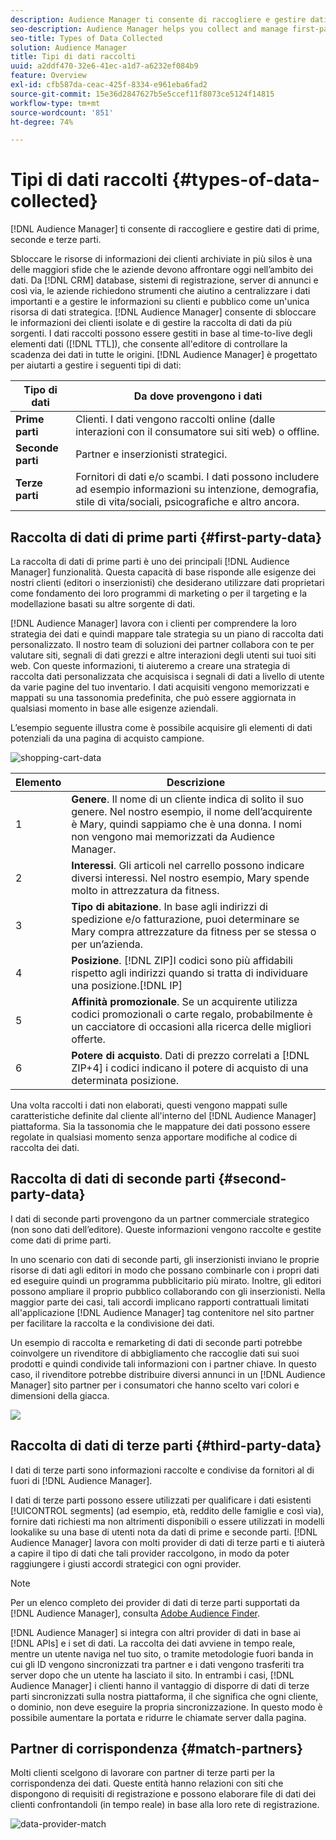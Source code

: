 ```yaml
---
description: Audience Manager ti consente di raccogliere e gestire dati di prime, seconde e terze parti.
seo-description: Audience Manager helps you collect and manage first-party, second-party, and third-party data.
seo-title: Types of Data Collected
solution: Audience Manager
title: Tipi di dati raccolti
uuid: a2ddf470-32e6-41ec-a1d7-a6232ef084b9
feature: Overview
exl-id: cfb587da-ceac-425f-8334-e961eba6fad2
source-git-commit: 15e36d2847627b5e5ccef11f8073ce5124f14815
workflow-type: tm+mt
source-wordcount: '851'
ht-degree: 74%

---
```


# Tipi di dati raccolti {#types-of-data-collected}

[!DNL Audience Manager] ti consente di raccogliere e gestire dati di prime, seconde e terze parti.

Sbloccare le risorse di informazioni dei clienti archiviate in più silos è una delle maggiori sfide che le aziende devono affrontare oggi nell’ambito dei dati. Da [!DNL CRM] database, sistemi di registrazione, server di annunci e così via, le aziende richiedono strumenti che aiutino a centralizzare i dati importanti e a gestire le informazioni su clienti e pubblico come un&#39;unica risorsa di dati strategica. [!DNL Audience Manager] consente di sbloccare le informazioni dei clienti isolate e di gestire la raccolta di dati da più sorgenti. I dati raccolti possono essere gestiti in base al time-to-live degli elementi dati ([!DNL TTL]), che consente all&#39;editore di controllare la scadenza dei dati in tutte le origini. [!DNL Audience Manager] è progettato per aiutarti a gestire i seguenti tipi di dati:

| Tipo di dati | Da dove provengono i dati |
|---|---|
| **Prime parti** | Clienti. I dati vengono raccolti online (dalle interazioni con il consumatore sui siti web) o offline. |
| **Seconde parti** | Partner e inserzionisti strategici. |
| **Terze parti** | Fornitori di dati e/o scambi. I dati possono includere ad esempio informazioni su intenzione, demografia, stile di vita/sociali, psicografiche e altro ancora. |

## Raccolta di dati di prime parti {#first-party-data}

La raccolta di dati di prime parti è uno dei principali [!DNL Audience Manager] funzionalità. Questa capacità di base risponde alle esigenze dei nostri clienti (editori o inserzionisti) che desiderano utilizzare dati proprietari come fondamento dei loro programmi di marketing o per il targeting e la modellazione basati su altre sorgente di dati.

[!DNL Audience Manager] lavora con i clienti per comprendere la loro strategia dei dati e quindi mappare tale strategia su un piano di raccolta dati personalizzato. Il nostro team di soluzioni dei partner collabora con te per valutare siti, segnali di dati grezzi e altre interazioni degli utenti sui tuoi siti web. Con queste informazioni, ti aiuteremo a creare una strategia di raccolta dati personalizzata che acquisisca i segnali di dati a livello di utente da varie pagine del tuo inventario. I dati acquisiti vengono memorizzati e mappati su una tassonomia predefinita, che può essere aggiornata in qualsiasi momento in base alle esigenze aziendali.

L’esempio seguente illustra come è possibile acquisire gli elementi di dati potenziali da una pagina di acquisto campione.

![shopping-cart-data](assets/shopping-cart-data.png)

| Elemento | Descrizione |
|---|---|
| 1 | **Genere**. Il nome di un cliente indica di solito il suo genere. Nel nostro esempio, il nome dell’acquirente è Mary, quindi sappiamo che è una donna. I nomi non vengono mai memorizzati da Audience Manager. |
| 2 | **Interessi**. Gli articoli nel carrello possono indicare diversi interessi. Nel nostro esempio, Mary spende molto in attrezzatura da fitness. |
| 3 | **Tipo di abitazione**. In base agli indirizzi di spedizione e/o fatturazione, puoi determinare se Mary compra attrezzature da fitness per se stessa o per un’azienda. |
| 4 | **Posizione**. [!DNL ZIP]I codici sono più affidabili rispetto agli indirizzi quando si tratta di individuare una posizione.[!DNL IP] |
| 5 | **Affinità promozionale**. Se un acquirente utilizza codici promozionali o carte regalo, probabilmente è un cacciatore di occasioni alla ricerca delle migliori offerte. |
| 6 | **Potere di acquisto**. Dati di prezzo correlati a [!DNL ZIP+4] i codici indicano il potere di acquisto di una determinata posizione. |

Una volta raccolti i dati non elaborati, questi vengono mappati sulle caratteristiche definite dal cliente all&#39;interno del [!DNL Audience Manager] piattaforma. Sia la tassonomia che le mappature dei dati possono essere regolate in qualsiasi momento senza apportare modifiche al codice di raccolta dei dati.

## Raccolta di dati di seconde parti {#second-party-data}

I dati di seconde parti provengono da un partner commerciale strategico (non sono dati dell’editore). Queste informazioni vengono raccolte e gestite come dati di prime parti.

In uno scenario con dati di seconde parti, gli inserzionisti inviano le proprie risorse di dati agli editori in modo che possano combinarle con i propri dati ed eseguire quindi un programma pubblicitario più mirato. Inoltre, gli editori possono ampliare il proprio pubblico collaborando con gli inserzionisti. Nella maggior parte dei casi, tali accordi implicano rapporti contrattuali limitati all&#39;applicazione [!DNL Audience Manager] tag contenitore nel sito partner per facilitare la raccolta e la condivisione dei dati.

Un esempio di raccolta e remarketing di dati di seconde parti potrebbe coinvolgere un rivenditore di abbigliamento che raccoglie dati sui suoi prodotti e quindi condivide tali informazioni con i partner chiave. In questo caso, il rivenditore potrebbe distribuire diversi annunci in un [!DNL Audience Manager] sito partner per i consumatori che hanno scelto vari colori e dimensioni della giacca.

![](assets/shopping-cart-traits.png)

## Raccolta di dati di terze parti {#third-party-data}

I dati di terze parti sono informazioni raccolte e condivise da fornitori al di fuori di [!DNL Audience Manager].

I dati di terze parti possono essere utilizzati per qualificare i dati esistenti [!UICONTROL segments] (ad esempio, età, reddito delle famiglie e così via), fornire dati richiesti ma non altrimenti disponibili o essere utilizzati in modelli lookalike su una base di utenti nota da dati di prime e seconde parti. [!DNL Audience Manager] lavora con molti provider di dati di terze parti e ti aiuterà a capire il tipo di dati che tali provider raccolgono, in modo da poter raggiungere i giusti accordi strategici con ogni provider.

>[!NOTE]
>
>Per un elenco completo dei provider di dati di terze parti supportati da [!DNL Audience Manager], consulta [Adobe Audience Finder](https://www.adobe-audience-finder.com/).

[!DNL Audience Manager] si integra con altri provider di dati in base ai [!DNL APIs] e i set di dati. La raccolta dei dati avviene in tempo reale, mentre un utente naviga nel tuo sito, o tramite metodologie fuori banda in cui gli ID vengono sincronizzati tra partner e i dati vengono trasferiti tra server dopo che un utente ha lasciato il sito. In entrambi i casi, [!DNL Audience Manager] i clienti hanno il vantaggio di disporre di dati di terze parti sincronizzati sulla nostra piattaforma, il che significa che ogni cliente, o dominio, non deve eseguire la propria sincronizzazione. In questo modo è possibile aumentare la portata e ridurre le chiamate server dalla pagina.

## Partner di corrispondenza {#match-partners}

Molti clienti scelgono di lavorare con partner di terze parti per la corrispondenza dei dati. Queste entità hanno relazioni con siti che dispongono di requisiti di registrazione e possono elaborare file di dati dei clienti confrontandoli (in tempo reale) in base alla loro rete di registrazione.

![data-provider-match](assets/data-provider-match.png)
